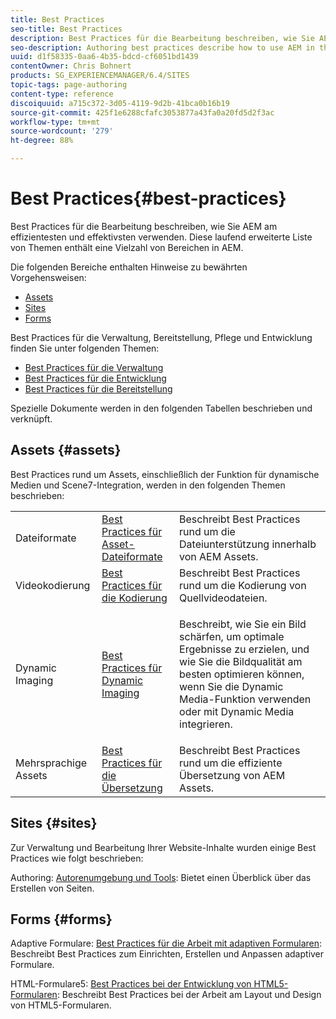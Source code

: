 ```yaml
---
title: Best Practices
seo-title: Best Practices
description: Best Practices für die Bearbeitung beschreiben, wie Sie AEM am effizientesten und effektivsten verwenden. Diese laufend erweiterte Liste von Themen enthält eine Vielzahl von Bereichen in AEM.
seo-description: Authoring best practices describe how to use AEM in the most efficient and most effective way possible. This growing list of topics includes a variety of areas in AEM.
uuid: d1f58335-0aa6-4b35-bdcd-cf6051bd1439
contentOwner: Chris Bohnert
products: SG_EXPERIENCEMANAGER/6.4/SITES
topic-tags: page-authoring
content-type: reference
discoiquuid: a715c372-3d05-4119-9d2b-41bca0b16b19
source-git-commit: 425f1e6288cfafc3053877a43fa0a20fd5d2f3ac
workflow-type: tm+mt
source-wordcount: '279'
ht-degree: 88%

---
```



# Best Practices{#best-practices}

Best Practices für die Bearbeitung beschreiben, wie Sie AEM am effizientesten und effektivsten verwenden. Diese laufend erweiterte Liste von Themen enthält eine Vielzahl von Bereichen in AEM.

Die folgenden Bereiche enthalten Hinweise zu bewährten Vorgehensweisen:

* [Assets](#assets)
* [Sites](#sites)
* [Forms](#forms)

Best Practices für die Verwaltung, Bereitstellung, Pflege und Entwicklung finden Sie unter folgenden Themen:

* [Best Practices für die Verwaltung](/help/sites-administering/administer-best-practices.md)
* [Best Practices für die Entwicklung](/help/sites-developing/best-practices.md)
* [Best Practices für die Bereitstellung](/help/sites-deploying/best-practices.md)

Spezielle Dokumente werden in den folgenden Tabellen beschrieben und verknüpft.

## Assets {#assets}

Best Practices rund um Assets, einschließlich der Funktion für dynamische Medien und Scene7-Integration, werden in den folgenden Themen beschrieben:

<table> 
 <tbody>
  <tr>
   <td>Dateiformate</td> 
   <td><a href="/help/assets/assets-file-format-best-practices.md">Best Practices für Asset-Dateiformate</a></td> 
   <td>Beschreibt Best Practices rund um die Dateiunterstützung innerhalb von AEM Assets.</td> 
  </tr>
  <tr>
   <td>Videokodierung</td> 
   <td><a href="/help/assets/video.md#best-practices-for-encoding-videos">Best Practices für die Kodierung</a></td> 
   <td>Beschreibt Best Practices rund um die Kodierung von Quellvideodateien.</td> 
  </tr>
  <tr>
   <td>Dynamic Imaging</td> 
   <td><a href="/help/assets/best-practices-for-optimizing-the-quality-of-your-images.md">Best Practices für Dynamic Imaging</a></td> 
   <td><p>Beschreibt, wie Sie ein Bild schärfen, um optimale Ergebnisse zu erzielen, und wie Sie die Bildqualität am besten optimieren können, wenn Sie die Dynamic Media-Funktion verwenden oder mit Dynamic Media integrieren. </p> </td> 
  </tr>
  <tr>
   <td>Mehrsprachige Assets</td> 
   <td><a href="/help/assets/best-practices-for-translating-assets-efficiently.md">Best Practices für die Übersetzung</a></td> 
   <td>Beschreibt Best Practices rund um die effiziente Übersetzung von AEM Assets.</td> 
  </tr>
 </tbody>
</table>

## Sites {#sites}

Zur Verwaltung und Bearbeitung Ihrer Website-Inhalte wurden einige Best Practices wie folgt beschrieben:

Authoring: [Autorenumgebung und Tools](/help/sites-classic-ui-authoring/classic-page-author-env-tools.md): Bietet einen Überblick über das Erstellen von Seiten.

## Forms {#forms}

Adaptive Formulare: [Best Practices für die Arbeit mit adaptiven Formularen](/help/forms/using/adaptive-forms-best-practices.md): Beschreibt Best Practices zum Einrichten, Erstellen und Anpassen adaptiver Formulare.

HTML-Formulare5: [Best Practices bei der Entwicklung von HTML5-Formularen](/help/forms/using/best-practices-for-html5-forms.md): Beschreibt Best Practices bei der Arbeit am Layout und Design von HTML5-Formularen.
